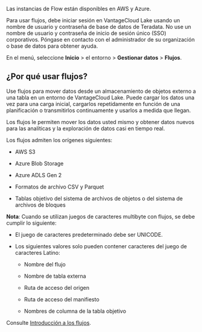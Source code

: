 Las instancias de Flow están disponibles en AWS y Azure.

Para usar flujos, debe iniciar sesión en VantageCloud Lake usando un nombre de usuario y contraseña de base de datos de Teradata. No use un nombre de usuario y contraseña de inicio de sesión único (SSO) corporativos. Póngase en contacto con el administrador de su organización o base de datos para obtener ayuda.

En el menú, seleccione **Inicio** \> el entorno \> **Gestionar datos** \> **Flujos**.

¿Por qué usar flujos?
---------------------

Use flujos para mover datos desde un almacenamiento de objetos externo a una tabla en un entorno de VantageCloud Lake. Puede cargar los datos una vez para una carga inicial, cargarlos repetidamente en función de una planificación o transmitirlos continuamente y usarlos a medida que llegan.

Los flujos le permiten mover los datos usted mismo y obtener datos nuevos para las analíticas y la exploración de datos casi en tiempo real.

Los flujos admiten los orígenes siguientes:

-   AWS S3

-   Azure Blob Storage

-   Azure ADLS Gen 2

-   Formatos de archivo CSV y Parquet

-   Tablas objetivo del sistema de archivos de objetos o del sistema de archivos de bloques

**Nota**: Cuando se utilizan juegos de caracteres multibyte con flujos, se debe cumplir lo siguiente:

-   El juego de caracteres predeterminado debe ser UNICODE.

-   Los siguientes valores solo pueden contener caracteres del juego de caracteres Latino:

    -   Nombre del flujo

    -   Nombre de tabla externa

    -   Ruta de acceso del origen

    -   Ruta de acceso del manifiesto

    -   Nombres de columna de la tabla objetivo

Consulte [Introducción a los flujos](https://docs.teradata.com/access/sources/dita/topic?dita:topicPath=mtm1702491487769.dita).
